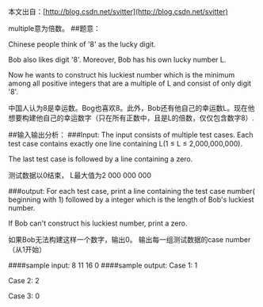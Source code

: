本文出自：[http://blog.csdn.net/svitter](http://blog.csdn.net/svitter)

multiple意为倍数。
##题意：

Chinese people think of '8' as the lucky digit.

Bob also likes digit '8'. Moreover, Bob has his own lucky number L.

Now he wants to construct his luckiest number which is the minimum among all positive integers that are a multiple of L and consist of only digit '8'.


中国人认为8是幸运数。Bog也喜欢8。此外，Bob还有他自己的幸运数L。现在他想要构建他自己的幸运数字（只在所有正数中，且是L的倍数，仅仅包含数字8）.

##输入输出分析：
###Input:
The input consists of multiple test cases. Each test case contains exactly one line containing L(1 ≤ L ≤ 2,000,000,000).

The last test case is followed by a line containing a zero.

测试数据以0结束， L最大值为2 000 000 000

###output:
For each test case, print a line containing the test case number( beginning with 1) followed by a integer which is the length of Bob's luckiest number.

If Bob can't construct his luckiest number, print a zero.

如果Bob无法构建这样一个数字，输出0。
输出每一组测试数据的case number（从1开始）

####sample input:
8
11
16
0
####sample output:
Case 1: 1

Case 2: 2

Case 3: 0



